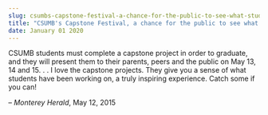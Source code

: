 ```yaml
---
slug: csumbs-capstone-festival-a-chance-for-the-public-to-see-what-students-are-working-on
title: "CSUMB's Capstone Festival, a chance for the public to see what students are working on"
date: January 01 2020
---
```


<p>CSUMB students must complete a capstone project in order to graduate, and they will present them to their parents, peers and the public on May 13, 14 and 15. . . I love the capstone projects. They give you a sense of what students have been working on, a truly inspiring experience. Catch some if you can!
</p><p>– <em>Monterey Herald</em>, May 12, 2015
</p>
